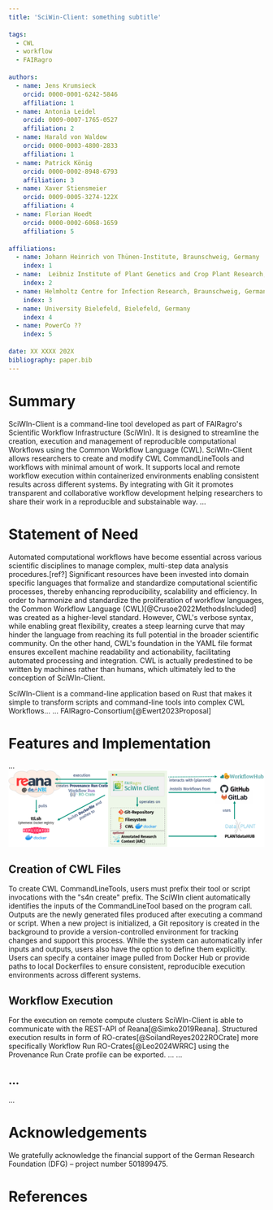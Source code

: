 ```yaml
---
title: 'SciWin-Client: something subtitle'

tags:
  - CWL
  - workflow
  - FAIRagro

authors:
  - name: Jens Krumsieck
    orcid: 0000-0001-6242-5846
    affiliation: 1
  - name: Antonia Leidel
    orcid: 0009-0007-1765-0527
    affiliation: 2
  - name: Harald von Waldow
    orcid: 0000-0003-4800-2833
    affiliation: 1
  - name: Patrick König
    orcid: 0000-0002-8948-6793
    affiliation: 3
  - name: Xaver Stiensmeier
    orcid: 0009-0005-3274-122X
    affiliation: 4
  - name: Florian Hoedt
    orcid: 0000-0002-6068-1659
    affiliation: 5

affiliations:
  - name: Johann Heinrich von Thünen-Institute, Braunschweig, Germany
    index: 1
  - name:  Leibniz Institute of Plant Genetics and Crop Plant Research, Gatersleben, Germany
    index: 2
  - name: Helmholtz Centre for Infection Research, Braunschweig, Germany
    index: 3
  - name: University Bielefeld, Bielefeld, Germany
    index: 4
  - name: PowerCo ??
    index: 5

date: XX XXXX 202X
bibliography: paper.bib
---
```


# Summary
SciWIn-Client is a command-line tool developed as part of FAIRagro's Scientific Workflow Infrastructure (SciWIn). It is designed to streamline the creation, execution and management of reproducible computational Workflows using the Common Workflow Language (CWL).
SciWIn-Client allows researchers to create and modify CWL CommandLineTools and workflows with minimal amount of work. It supports local and remote workflow execution within containerized environments enabling consistent results across different systems.
By integrating with Git it promotes transparent and collaborative workflow development helping researchers to share their work in a reproducible and substainable way.
...

# Statement of Need
Automated computational workflows have become essential across various scientific disciplines to manage complex, multi-step data analysis procedures.[ref?] Significant resources have been invested into domain specific languages that formalize and standardize computational scientific processes, thereby enhancing reproducibility, scalability and efficiency. In order to harmonize and standardize the proliferation of workflow languages, the Common Workflow Language (CWL)[@Crusoe2022MethodsIncluded] was created as a higher-level standard. However, CWL's verbose syntax, while enabling great flexibility, creates a steep learning curve that may hinder the language from reaching its full potential in the broader scientific community. On the other hand, CWL's foundation in the YAML file format ensures excellent machine readability and actionability, facilitating automated processing and integration. CWL is actually predestined to be written by machines rather than humans, which ultimately led to the conception of SciWIn-Client.

SciWIn-Client is a command-line application based on Rust that makes it simple to transform scripts and command-line tools into complex CWL Workflows...
... FAIRagro-Consortium[@Ewert2023Proposal]

# Features and Implementation
...
![Overview of ...](assets/overview.png)

## Creation of CWL Files
To create CWL CommandLineTools, users must prefix their tool or script invocations with the "s4n create" prefix. The SciWIn client automatically identifies the inputs of the CommandLineTool based on the program call. Outputs are the newly generated files produced after executing a command or script. When a new project is initialized, a Git repository is created in the background to provide a version-controlled environment for tracking changes and support this process. While the system can automatically infer inputs and outputs, users also have the option to define them explicitly. Users can specify a container image pulled from Docker Hub or provide paths to local Dockerfiles to ensure consistent, reproducible execution environments across different systems.

## Workflow Execution
For the execution on remote compute clusters SciWIn-Client is able to communicate with the REST-API of Reana[@Simko2019Reana]. Structured execution results in form of RO-crates[@SoilandReyes2022ROCrate] more specifically Workflow Run RO-Crates[@Leo2024WRRC] using the Provenance Run Crate profile can be exported. ...
...
## ...
...

# Acknowledgements 
We gratefully acknowledge the financial support of the German Research Foundation (DFG) – project number 501899475.

# References